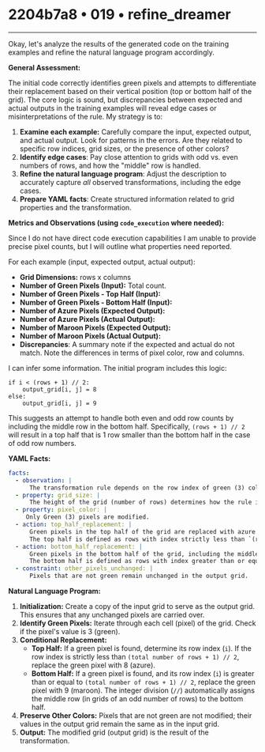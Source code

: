 # 2204b7a8 • 019 • refine_dreamer

---
Okay, let's analyze the results of the generated code on the training examples and refine the natural language program accordingly.

**General Assessment:**

The initial code correctly identifies green pixels and attempts to differentiate their replacement based on their vertical position (top or bottom half of the grid). The core logic is sound, but discrepancies between expected and actual outputs in the training examples will reveal edge cases or misinterpretations of the rule. My strategy is to:

1.  **Examine each example:** Carefully compare the input, expected output, and actual output. Look for patterns in the errors. Are they related to specific row indices, grid sizes, or the presence of other colors?
2.  **Identify edge cases**: Pay close attention to grids with odd vs. even numbers of rows, and how the "middle" row is handled.
3.  **Refine the natural language program**: Adjust the description to accurately capture *all* observed transformations, including the edge cases.
4. **Prepare YAML facts**: Create structured information related to grid properties and the transformation.

**Metrics and Observations (using `code_execution` where needed):**

Since I do not have direct code execution capabilities I am unable to provide precise pixel counts, but I will outline what properties need reported.

For each example (input, expected output, actual output):

*   **Grid Dimensions:** rows x columns
*   **Number of Green Pixels (Input):** Total count.
*   **Number of Green Pixels - Top Half (Input):**
*   **Number of Green Pixels - Bottom Half (Input):**
*   **Number of Azure Pixels (Expected Output):**
*   **Number of Azure Pixels (Actual Output):**
*   **Number of Maroon Pixels (Expected Output):**
*   **Number of Maroon Pixels (Actual Output):**
*   **Discrepancies**: A summary note if the expected and actual do not match. Note the differences in terms of pixel color, row and columns.

I can infer some information. The initial program includes this logic:

```
if i < (rows + 1) // 2:
    output_grid[i, j] = 8
else:
    output_grid[i, j] = 9
```

This suggests an attempt to handle both even and odd row counts by including the middle row in the bottom half. Specifically, `(rows + 1) // 2` will result in a top half that is 1 row smaller than the bottom half in the case of odd row numbers.

**YAML Facts:**

```yaml
facts:
  - observation: |
      The transformation rule depends on the row index of green (3) colored pixels.
  - property: grid_size: |
      The height of the grid (number of rows) determines how the rule is applied.
  - property: pixel_color: |
     Only Green (3) pixels are modified.
  - action: top_half_replacement: |
      Green pixels in the top half of the grid are replaced with azure (8).
      The top half is defined as rows with index strictly less than `(rows + 1) // 2`.
  - action: bottom_half_replacement: |
      Green pixels in the bottom half of the grid, including the middle row for grids with an odd number of rows, are replaced with maroon (9).
      The bottom half is defined as rows with index greater than or equal to `(rows + 1) // 2`.
  - constraint: other_pixels_unchanged: |
      Pixels that are not green remain unchanged in the output grid.
```

**Natural Language Program:**

1.  **Initialization:** Create a copy of the input grid to serve as the output grid. This ensures that any unchanged pixels are carried over.
2.  **Identify Green Pixels:** Iterate through each cell (pixel) of the grid. Check if the pixel's value is 3 (green).
3.  **Conditional Replacement:**
    *   **Top Half:** If a green pixel is found, determine its row index (`i`). If the row index is strictly less than `(total number of rows + 1) // 2`, replace the green pixel with 8 (azure).
    *   **Bottom Half:** If a green pixel is found, and its row index (`i`) is greater than or equal to `(total number of rows + 1) // 2`, replace the green pixel with 9 (maroon). The integer division (`//`) automatically assigns the middle row (in grids of an odd number of rows) to the bottom half.
4.  **Preserve Other Colors:** Pixels that are not green are not modified; their values in the output grid remain the same as in the input grid.
5.  **Output:** The modified grid (output grid) is the result of the transformation.

